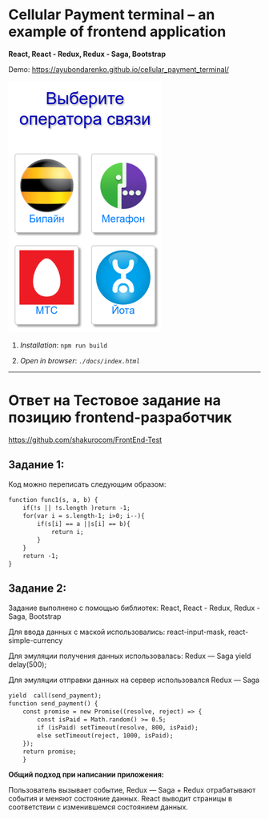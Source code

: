 # Cellular Payment terminal – an example of frontend application

**React, React - Redux, Redux - Saga, Bootstrap**

Demo: https://ayubondarenko.github.io/cellular_payment_terminal/

![pic 1](https://github.com/ayubondarenko/cellular_payment_terminal/blob/master/src/pics/pay_mobile.png)
1. _Installation_: `npm run build`

2. _Open in browser_: _`./docs/index.html`_

<hr>

# Ответ на Тестовое задание на позицию frontend-разработчик
https://github.com/shakurocom/FrontEnd-Test

Задание 1:
---------

Код можно переписать следующим образом:

```
function func1(s, a, b) {
    if(!s || !s.length )return -1;
    for(var i = s.length-1; i>0; i--){
        if(s[i] == a ||s[i] == b){
            return i;
        }
    }
    return -1;
}
```


Задание 2:
-------

Задание выполнено с помощью библиотек: React, React - Redux, Redux - Saga, Bootstrap

Для ввода данных с маской использовались:  react-input-mask,  react-simple-currency

Для эмуляции получения данных использовалась: Redux — Saga  yield delay(500);

Для эмуляции отправки данных на сервер использовался  Redux — Saga 

```
yield  call(send_payment);
function send_payment() {
    const promise = new Promise((resolve, reject) => {
        const isPaid = Math.random() >= 0.5;
        if (isPaid) setTimeout(resolve, 800, isPaid);
        else setTimeout(reject, 1000, isPaid);
    });
    return promise;
    }
```

**Общий подход при написании приложения:**

Пользователь вызывает событие,  Redux — Saga +  Redux отрабатывают события и меняют состояние данных. React выводит страницы в соответствии  с изменившемся состоянием данных.
